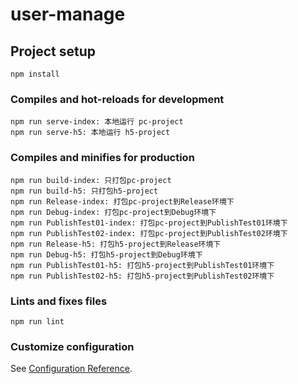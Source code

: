 # user-manage

## Project setup
```
npm install
```

### Compiles and hot-reloads for development
```
npm run serve-index: 本地运行 pc-project 
npm run serve-h5: 本地运行 h5-project 
```

### Compiles and minifies for production
```
npm run build-index: 只打包pc-project 
npm run build-h5: 只打包h5-project 
npm run Release-index: 打包pc-project到Release环境下
npm run Debug-index: 打包pc-project到Debug环境下
npm run PublishTest01-index: 打包pc-project到PublishTest01环境下
npm run PublishTest02-index: 打包pc-project到PublishTest02环境下
npm run Release-h5: 打包h5-project到Release环境下
npm run Debug-h5: 打包h5-project到Debug环境下
npm run PublishTest01-h5: 打包h5-project到PublishTest01环境下
npm run PublishTest02-h5: 打包h5-project到PublishTest02环境下
```

### Lints and fixes files
```
npm run lint
```

### Customize configuration
See [Configuration Reference](https://cli.vuejs.org/config/).
